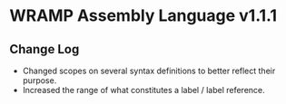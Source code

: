 # WRAMP Assembly Language v1.1.1 #

## Change Log ##
- Changed scopes on several syntax definitions to better reflect their purpose.
- Increased the range of what constitutes a label / label reference.
